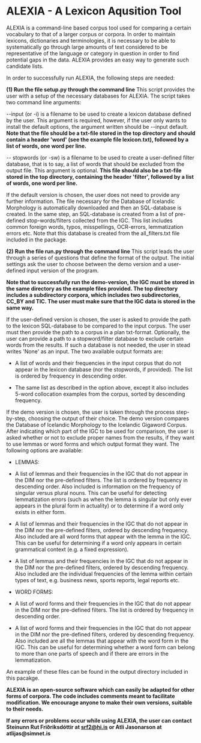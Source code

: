 # ALEXIA - A Lexicon Aqusition Tool

ALEXIA is a command-line based corpus tool used for comparing a certain
vocabulary to that of a larger corpus or corpora. In order to maintain 
lexicons, dictionaries and terminologies, it is necessary to be able 
to systematically go through large amounts of text considered to be 
representative of the language or category in question in order to find
potential gaps in the data. ALEXIA provides an easy way to generate such 
candidate lists. 

In order to successfully run ALEXIA, the following steps are needed: 

**(1) Run the file setup.py through the command line**
This script provides the user with a setup of the necessary
databases for ALEXIA. The script takes two command line arguments:

--input (or -i) is a filename to be used to create a lexicon database
defined by the user. This argument is required, however, if the user
only wants to install the default options, the argument written should
be --input default. **Note that the file should be a txt-file stored 
in the top directory and should contain a header 'word' (see the example
file lexicon.txt), followed by a list of words, one word per line.**  

-- stopwords (or -sw) is a filename to be used to create a user-defined 
filter database, that is to say, a list of words that should be excluded
from the output file. This argument is optional. **This file should also
be a txt-file stored in the top directory, containing the header 'filter',
followed by a list of words, one word per line.**

If the default version is chosen, the user does not need to provide 
any further information. The file necessary for the Database of 
Icelandic Morphology is automatically downloaded and then an 
SQL-database is created. In the same step, an SQL-database is 
created from a list of pre-defined stop-words/filters collected 
from the IGC. This list includes common foreign words, typos, 
misspellings, OCR-errors, lemmatization errors etc. Note that
this database is created from the all_filters.txt file included
in the package. 

**(2) Run the file run.py through the command line**
This script leads the user through a series of questions that define
the format of the output. The initial settings ask the user to choose
between the demo version and a user-defined input version of the 
program. 

**Note that to successfully run the demo-version, the IGC must be stored
in the same directory as the example files provided. The top directory
includes a subdirectory corpora, which includes two subdirectories,
CC_BY and TIC. The user must make sure that the IGC data is stored 
in the same way.**

If the user-defined version is chosen, the user is asked to provide 
the path to the lexicon SQL-database to be compared to the input corpus. 
The user must then provide the path to a corpus in a plan txt-format.
Optionally, the user can provide a path to a stopword/filter database
to exclude certain words from the results. If such a database is not
needed, the user in stead writes 'None' as an input. The two available
output formats are:
 
- A list of words and their frequencies in the input corpus that do 
not appear in the lexicon database (nor the stopwords, if provided). 
The list is ordered by frequency in descending order. 

- The same list as described in the option above, except it also 
includes 5-word collocation examples from the corpus, sorted by
descending frequency. 

If the demo version is chosen, the user is taken through the process
step-by-step, choosing the output of their choice. The demo version
compares the Database of Icelandic Morphology to the Icelandic Gigaword
Corpus. After indicating which part of the IGC to be used for comparison, 
the user is asked whether or not to exclude proper names from the results,
if they want to use lemmas or word forms and which output format they want. 
The following options are available: 

- LEMMAS: 
- A list of lemmas and their frequencies in the IGC that do not appear 
in the DIM nor the pre-defined filters. The list is ordered by frequency
in descending order. Also included is information on the frequency of 
singular versus plural nouns. This can be useful for detecting lemmatization
errors (such as when the lemma is singular but only ever appears in the plural
form in actuality) or to determine if a word only exists in either form. 

- A list of lemmas and their frequencies in the IGC that do not appear in 
the DIM nor the pre-defined filters, ordered by descending frequency. Also
included are all word forms that appear with the lemma in the IGC. This can
be useful for determining if a word only appears in certain grammatical context 
(e.g. a fixed expression).  

- A list of lemmas and their frequencies in the IGC that do not appear in the
DIM nor the pre-defined filters, ordered by descending frequency. Also included 
are the individual frequencies of the lemma within certain types of text, e.g. 
business news, sports reports, legal reports etc. 

- WORD FORMS:
- A list of word forms and their frequencies in the IGC that do not appear
in the DIM nor the pre-defined filters. The list is ordered by frequency in 
descending order. 

- A list of word forms and their frequencies in the IGC that do not appear
in the DIM nor the pre-defined filters, ordered by descending frequency. Also
included are all the lemmas that appear with the word form in the IGC. This 
can be useful for determining whether a word form can belong to more than one
parts of speech and if there are errors in the lemmatization. 

An example of these files can be found in the output directory included in 
this pacakge. 

**ALEXIA is an open-source software which can easily be adapted for other
forms of corpora. The code includes comments meant to facilitate modification. 
We encourage anyone to make their own versions, suitable to their needs.**

__If any errors or problems occur while using ALEXIA, the user can contact Steinunn
Rut Friðriksdóttir at srf2@hi.is or Atli Jasonarson at atlijas@simnet.is__
